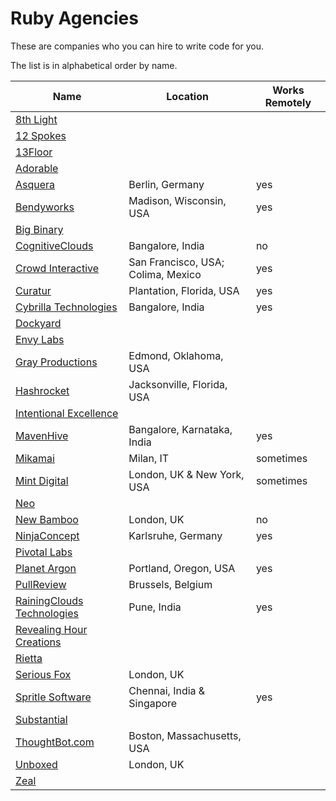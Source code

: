 # Ruby Agencies

These are companies who you can hire to write code for you.

The list is in alphabetical order by name.

Name                                                | Location                           | Works Remotely
----------------------------------------------------|------------------------------------|---------------
[8th Light](http://8thLight.com)                    |                                    |
[12 Spokes](http://www.12spokes.com/)               |                                    |
[13Floor](http://13floor.org/)                      |                                    |
[Adorable](http://Adorable.io)                      |                                    |
[Asquera](http://asquera.de)                        | Berlin, Germany                    | yes
[Bendyworks](http://Bendyworks.com)                 | Madison, Wisconsin, USA            | yes
[Big Binary](http://BigBinary.com)                  |                                    |
[CognitiveClouds](http://www.cognitiveclouds.com/)  | Bangalore, India                   | no
[Crowd Interactive](http://www.crowdint.com/)       | San Francisco, USA; Colima, Mexico | yes
[Curatur](http://Curatur.com)                       | Plantation, Florida, USA           | yes
[Cybrilla Technologies](http://www.cybrilla.com/)   | Bangalore, India                   | yes
[Dockyard](http://dockyard.com)                     |                                    |
[Envy Labs](http://envylabs.com)                    |                                    |
[Gray Productions](http://graysoftinc.com/)         | Edmond, Oklahoma, USA              |
[Hashrocket](http://Hashrocket.com)                 | Jacksonville, Florida, USA         |
[Intentional Excellence](http://iephq.com)          |                                    |
[MavenHive](http://www.mavenhive.in/)               | Bangalore, Karnataka, India        | yes
[Mikamai](http://www.mikamai.com)                   | Milan, IT                          | sometimes
[Mint Digital](http://www.mintdigital.com)          | London, UK & New York, USA         | sometimes
[Neo](http://Neo.com)                               |                                    |
[New Bamboo](http://www.new-bamboo.co.uk)           | London, UK                         | no
[NinjaConcept](http://ninjaconcept.com)             | Karlsruhe, Germany                 | yes
[Pivotal Labs](http://pivotal.com)                  |                                    |
[Planet Argon](http://planetargon.com)              | Portland, Oregon, USA              | yes
[PullReview](https://pullreview.com)                | Brussels, Belgium
[RainingClouds Technologies](http://rainingclouds.com) | Pune, India                        | yes
[Revealing Hour Creations](http://revealinghour.in) |                                    |
[Rietta](http://rietta.com)                         |                                    |
[Serious Fox](http://www.seriousfox.co.uk)          | London, UK                         |
[Spritle Software](http://www.spritle.com)          | Chennai, India & Singapore         | yes
[Substantial](http://substantial.com)               |                                    |
[ThoughtBot.com](http://thoughtbot.com)             | Boston, Massachusetts, USA         |
[Unboxed](http://www.unboxedconsulting.com)         | London, UK                         |
[Zeal](http://www.codingzeal.com/)                  |                                    |
